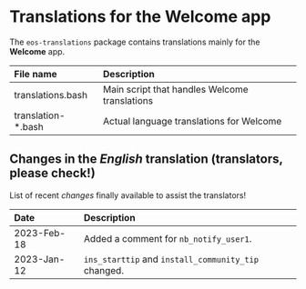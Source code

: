 # Translations for the Welcome app

The `eos-translations` package contains translations mainly for the **Welcome** app.

File name | Description
:---- | :------- 
translations.bash | Main script that handles Welcome translations
translation-*.bash | Actual language translations for Welcome

## Changes in the *English* translation (translators, please check!)

List of recent *changes* finally available to assist the translators!

Date | Description
:---- | :------- 
2023-Feb-18 | Added a comment for `nb_notify_user1`.
2023-Jan-12 | `ins_starttip` and `install_community_tip` changed.